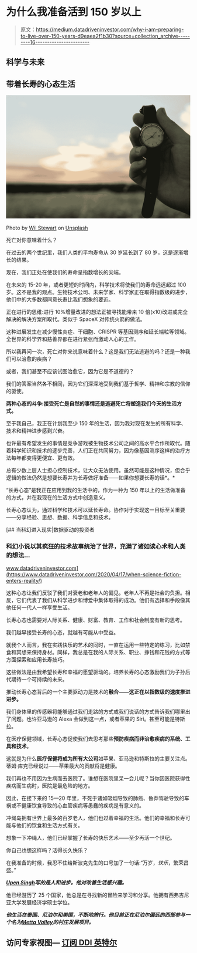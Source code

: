 # 为什么我准备活到 150 岁以上

> 原文：<https://medium.datadriveninvestor.com/why-i-am-preparing-to-live-over-150-years-d9eaea2f1b30?source=collection_archive---------16----------------------->

## 科学与未来

## 带着长寿的心态生活

![](img/586a87ab39df58f5e506f2d8ad886108.png)

Photo by [Wil Stewart](https://unsplash.com/@wilstewart3?utm_source=medium&utm_medium=referral) on [Unsplash](https://unsplash.com?utm_source=medium&utm_medium=referral)

死亡对你意味着什么？

在过去的两个世纪里，我们人类的平均寿命从 30 岁延长到了 80 岁，这是逐渐增长的结果。

现在，我们正处在使我们的寿命呈指数增长的尖端。

在未来的 15-20 年，或者更短的时间内，科学技术将使我们的寿命远远超过 100 岁。这不是我的观点。生物技术公司、未来学家、科学家正在取得指数级的进步，他们中的大多数都同意长寿比我们想象的要近。

正在进行的思维:进行 10%增量改进的想法正被寻找能带来 10 倍(x10)改进或完全解决的解决方案所取代。类似于 SpaceX 对传统火箭的做法。

这种进展发生在减少慢性炎症、干细胞、CRISPR 等基因测序和延长端粒等领域。全世界的科学界和慈善界都在进行紧张而激动人心的工作。

所以我再问一次，死亡对你来说意味着什么？这是我们无法逃避的吗？还是一种我们可以治愈的疾病？

或者，我们甚至不应该试图治愈它，因为它是不道德的？

我们的答案当然各不相同，因为它们深深地受到我们基于哲学、精神和宗教的信仰的驱使。

**两种心态的斗争:接受死亡是自然的事情还是逃避死亡将塑造我们今天的生活方式。**

至于我自己，我正在计划我至少 150 年的生活，因为我对现在发生的所有科学、技术和精神进步感到兴奋。

也许最有希望发生的事情是竞争游戏被生物技术公司之间的高水平合作所取代。随着科学知识和技术的逐步完善，人们正在共同努力，因为像基因测序这样的治疗方法每年都变得更便宜、更有效。

总有少数上层人士担心控制技术，让大众无法使用。虽然可能是这种情况，但合乎逻辑的做法仍然是想要长寿并为长寿做好准备——如果你想要长寿的话*。*

“长寿心态”是我正在应用到我的生活中的，作为一种为 150 年以上的生活做准备的方式，并在我现在的生活方式中创造意义。

长寿心态认为，通过科学和技术可以延长寿命。协作对于实现这一目标至关重要——分享经验、思想、数据、科学信息和技术。

[](https://www.datadriveninvestor.com/2020/04/17/when-science-fiction-enters-reality/) [## 当科幻进入现实|数据驱动的投资者

### 科幻小说以其疯狂的技术故事统治了世界，充满了诸如读心术和人类的想法…

www.datadriveninvestor.com](https://www.datadriveninvestor.com/2020/04/17/when-science-fiction-enters-reality/) 

这种心态让我们反驳了我们对衰老和老年人的偏见。老年人不再是社会的负担。相反，它们代表了我们从科学进步和博爱中集体取得的成功。他们有选择和手段像其他任何一代人一样享受生活。

长寿心态也需要对人际关系、健康、财富、教育、工作和社会制度有新的思考。

我们越早接受长寿的心态，就越有可能从中受益。

就我个人而言，我在实践快乐的艺术的同时，一直在运用一些特定的练习，比如禁食和冥想来保持身材。同样，我总是在我的人际关系、职业、挣钱和花钱的方式等方面探索和应用长寿技巧。

这些做法是由我希望长寿和幸福的愿望驱动的。培养长寿的心态激励我们为子孙后代期待一个可持续的未来。

推动长寿心态背后的一个主要驱动力是技术的**融合——这正在以指数级的速度推进进步。**

我们身体里的传感器将能够通过我们走路的方式或我们说话的方式告诉我们哪里出了问题。也许亚马逊的 Alexa 会做到这一点，或者苹果的 Siri。甚至可能是特斯拉。

在医疗保健领域，长寿心态促使我们去思考那些**预防疾病而非治愈疾病的系统、工具和技术**。

这就是为什么**医疗保健将成为所有大公司**如苹果、亚马逊和特斯拉的主要关注点。蒂姆·库克已经说过——苹果最大的贡献将是健康。

我们再也不用因为生病而去医院了。谁想在医院里呆一会儿呢？当你因医院获得性疾病而生病时，医院是最危险的地方。

因此，在接下来的 15—20 年里，不死于诸如吸烟导致的肺癌、鲁莽驾驶导致的车祸或不健康饮食导致的心血管疾病等愚蠢的疾病是有意义的。

冲绳岛拥有世界上最多的百岁老人，他们也过着幸福的生活。他们的幸福和长寿可能与他们的饮食和生活方式有关。

想象一下冲绳人，他们已经掌握了长寿的快乐艺术——至少再活一个世纪。

你自己也想这样吗？活得长久快乐？

在我准备的时候，我忍不住给斯波克先生的口号加了一句话:“万岁，*快乐*，繁荣昌盛。”

[***Upen Singh***](https://medium.com/about-me-stories/about-me-upen-singh-4d16999f650c)***写的是人和进步。他对改善生活感兴趣。***

他已经游历了 25 个国家，他总是在寻找新的冒险来学习和分享。他拥有西弗吉尼亚大学发展经济学硕士学位。

***他生活在泰国、尼泊尔和美国，不断地旅行。他目前正在尼泊尔偏远的西部参与一个名为***[***Metta Valley***](http://www.mettavalley.org/)***的村庄发展项目。***

## 访问专家视图— [订阅 DDI 英特尔](https://datadriveninvestor.com/ddi-intel)
